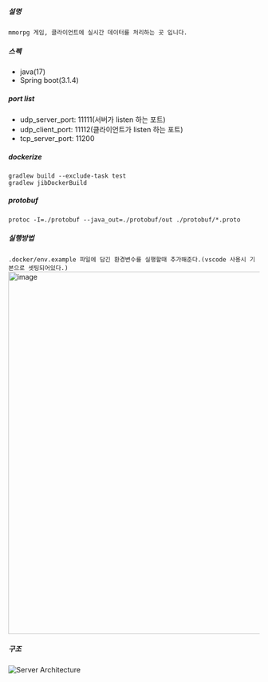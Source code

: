 ##### 설명
```mmorpg 게임, 클라이언트에 실시간 데이터를 처리하는 곳 입니다.```
  
##### 스펙
- java(17)
- Spring boot(3.1.4)

##### port list
- udp_server_port: 11111(서버가 listen 하는 포트)
- udp_client_port: 11112(클라이언트가 listen 하는 포트)
- tcp_server_port: 11200

##### dockerize
```
gradlew build --exclude-task test
gradlew jibDockerBuild
```
##### protobuf
```
protoc -I=./protobuf --java_out=./protobuf/out ./protobuf/*.proto
```

##### 실행방법
```.docker/env.example 파일에 담긴 환경변수를 실행할때 추가해준다.(vscode 사용시 기본으로 셋팅되어있다.)```
<img width="728" alt="image" src="https://github.com/ehaakdl/gora-server/assets/6407466/45153458-3a8d-482d-b0ab-0e75c62a1c7c">


##### 구조
![Server Architecture](https://github.com/ehaakdl/gora-server/assets/6407466/51e55d46-7e3a-43a2-b165-320af1c7971e)
